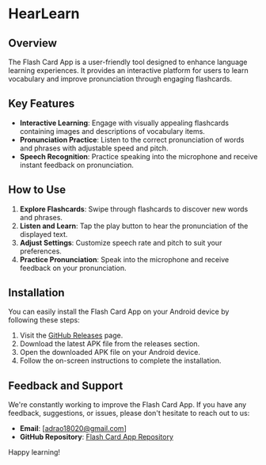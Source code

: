 # HearLearn

## Overview

The Flash Card App is a user-friendly tool designed to enhance language learning experiences. It provides an interactive platform for users to learn vocabulary and improve pronunciation through engaging flashcards.

## Key Features

- **Interactive Learning**: Engage with visually appealing flashcards containing images and descriptions of vocabulary items.
- **Pronunciation Practice**: Listen to the correct pronunciation of words and phrases with adjustable speed and pitch.
- **Speech Recognition**: Practice speaking into the microphone and receive instant feedback on pronunciation.

## How to Use

1. **Explore Flashcards**: Swipe through flashcards to discover new words and phrases.
2. **Listen and Learn**: Tap the play button to hear the pronunciation of the displayed text.
3. **Adjust Settings**: Customize speech rate and pitch to suit your preferences.
4. **Practice Pronunciation**: Speak into the microphone and receive feedback on your pronunciation.

## Installation

You can easily install the Flash Card App on your Android device by following these steps:

1. Visit the [GitHub Releases](https://github.com/SA4DRAO/hearlearn/releases) page.
2. Download the latest APK file from the releases section.
3. Open the downloaded APK file on your Android device.
4. Follow the on-screen instructions to complete the installation.

## Feedback and Support

We're constantly working to improve the Flash Card App. If you have any feedback, suggestions, or issues, please don't hesitate to reach out to us:

- **Email**: [adrao18020@gmail.com]
- **GitHub Repository**: [Flash Card App Repository](https://github.com/SA4DRAO/hearlearn)

Happy learning!
